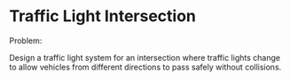 # Traffic Light Intersection

Problem:

Design a traffic light system for an intersection where traffic lights change to allow vehicles from different directions to pass safely without collisions.